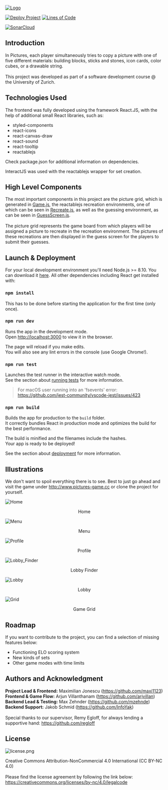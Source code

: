 [![Logo](src/pictures_logo.svg)](http://www.pictures-game.cc)

[![Deploy Project](https://github.com/sopra-fs21-group-26/client/actions/workflows/deploy.yml/badge.svg)](https://github.com/sopra-fs21-group-26/client/actions/workflows/deploy.yml) [![Lines of Code](https://sonarcloud.io/api/project_badges/measure?project=sopra-fs21-group-26_client&metric=ncloc)](https://sonarcloud.io/dashboard?id=sopra-fs21-group-26_client)

[![SonarCloud](https://sonarcloud.io/images/project_badges/sonarcloud-white.svg)](https://sonarcloud.io/dashboard?id=sopra-fs21-group-26_client)
## Introduction

In Pictures, each player simultaneously tries to copy a picture with one of five different materials: building blocks, sticks and stones, icon cards, color cubes, or a drawable string.
<br/><br/>
This project was developed as part of a software development course @ the University of Zurich.

## Technologies Used

The frontend was fully developed using the framework React.JS, with the help of additional small React libraries, such as:
* styled-components
* react-icons
* react-canvas-draw
* react-sound
* react-tooltip
* reactablejs

Check package.json for additional information on dependencies.

InteractJS was used with the reactablejs wrapper for set creation.

## High Level Components

The most important components in this project are the picture grid, which is 
generated in [Game.js](src/components/game/Game.js), the reactablejs recreation environments, one of which can be seen in [Recreate.js](src/components/game/Recreate.js),
as well as the guessing environment, as can be seen in [GuessScreen.js](src/components/game/GuessScreen.js).
<br>
<br>
The picture grid represents the game board from which players will be assigned a picture to recreate in the recreation environment. The pictures of these recreations are then 
displayed in the guess screen for the players to submit their guesses.

## Launch & Deployment

For your local development environment you'll need Node.js >= 8.10. You can download it [here](https://nodejs.org). All other dependencies including React get installed with:

### `npm install`

This has to be done before starting the application for the first time (only once).

### `npm run dev`

Runs the app in the development mode.<br>
Open [http://localhost:3000](http://localhost:3000) to view it in the browser.

The page will reload if you make edits.<br>
You will also see any lint errors in the console (use Google Chrome!).

### `npm run test`

Launches the test runner in the interactive watch mode.<br>
See the section about [running tests](https://facebook.github.io/create-react-app/docs/running-tests) for more information.

> For macOS user running into an 'fsevents' error: https://github.com/jest-community/vscode-jest/issues/423

### `npm run build`

Builds the app for production to the `build` folder.<br>
It correctly bundles React in production mode and optimizes the build for the best performance.

The build is minified and the filenames include the hashes.<br>
Your app is ready to be deployed!

See the section about [deployment](https://facebook.github.io/create-react-app/docs/deployment) for more information.

## Illustrations

We don't want to spoil everything there is to see. Best to just go ahead and visit the game under http://www.pictures-game.cc or clone the project for yourself.

![Home](illustrations/Home.PNG)
<center>Home</center>

![Menu](illustrations/Menu.PNG)
<center>Menu</center>

![Profile](illustrations/Profile.PNG)
<center>Profile</center>

![Lobby_Finder](illustrations/Lobby_Finder.PNG)
<center>Lobby Finder</center>

![Lobby](illustrations/Lobby.PNG)
<center>Lobby</center>

![Grid](illustrations/Grid.PNG)
<center>Game Grid</center>


## Roadmap

If you want to contribute to the project, you can find a selection of missing features below:

* Functioning ELO scoring system
* New kinds of sets
* Other game modes with time limits

## Authors and Acknowledgment

**Project Lead & Frontend:** Maximilian Jonescu (https://github.com/maxi1123)  
**Frontend & Game Flow:** Arjun Villanthanam (https://github.com/arjvillan)  
**Backend Lead & Testing:** Max Zehnder (https://github.com/mzehnde)  
**Backend Support:** Jakob Schmid (https://github.com/InfoYak)  
<br/>
Special thanks to our supervisor, Remy Egloff, for always lending a supportive hand: https://github.com/regloff

## License

![license.png](license.png)

Creative Commons Attribution-NonCommercial 4.0 International (CC BY-NC 4.0)
<br/>
<br/>
Please find the license agreement by following the link below:  
https://creativecommons.org/licenses/by-nc/4.0/legalcode








